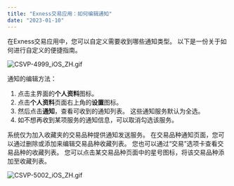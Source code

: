 ```yaml
---
title: "Exness交易应用：如何编辑通知"
date: "2023-01-10"
---
```


在Exness交易应用中，您可以自定义需要收到哪些通知类型。 以下是一份关于如何进行自定义的便捷指南。

![CSVP-4999_iOS_ZH.gif](https://testingcf.jsdelivr.net/gh/jarlin8/OSS@main/exhelp/CSVP-4999_iOS_ZH.gif)

通知的编辑方法：

1. 点击主界面的**个人资料**图标。
2. 点击**个人资料**页面右上角的**设置**图标。
3. 然后点击**通知**，查看可收到的通知列表。 这些通知服务默认为全选。
4. 如不想再收到某项服务的通知信息，可以取消勾选该服务。

系统仅为加入收藏夹的交易品种提供通知发送服务。 在交易品种通知页面，您可以通过删除或添加来编辑交易品种收藏列表。 您也可以通过“交易”选项卡查看交易品种的收藏列表。 您可以点击某交易品种页面中的星号图标，将该交易品种添加至收藏列表。

![CSVP-5002_iOS_ZH.gif](https://testingcf.jsdelivr.net/gh/jarlin8/OSS@main/exhelp/CSVP-5002_iOS_ZH.gif)
